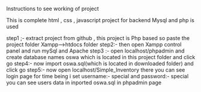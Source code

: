 Instructions to see working of project

 This is complete html , css , javascript project 
 for backend Mysql and php is used
 

step1 ;- extract project from github , this project is Php based so paste the project folder  Xampp-->htdocs folder
step2:-  then open Xampp control panel and run mySql and Apache 
step3 :- open localhost/phpadmin and create database names oswa which is located in this project folder and click go
step4:-  now import oswa.sql(which is located in downloaded folder) and click go
step5:- now open localhost/Simple_Inventory there you can see login page 
  for time being i set username:- special and password:- special  
  you can see users data in inported oswa.sql in phpadmin page
  

